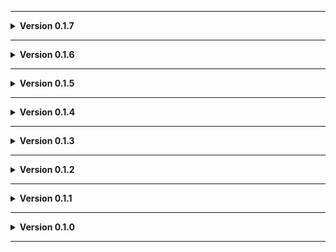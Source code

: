 
---

**<details><summary>Version 0.1.7</summary>**

 - Icon updated.
 
 </details>

---

**<details><summary>Version 0.1.6</summary>**

 - Readme pics.
 
 </details>

---

**<details><summary>Version 0.1.5</summary>**

 - More compatibility with v0xx's LethalElements (confirmed with the Beta version).
 
 </details>

---

**<details><summary>Version 0.1.4</summary>**

 - Removed collision on a puddle.
 
 </details>

---

**<details><summary>Version 0.1.3</summary>**

 - Added scaffolding near fire exit.
 - Dust storm effect now resumes when exiting fire exit.
 
 </details>

---

**<details><summary>Version 0.1.2</summary>**

 - Update to README.
 - Added Moon_Day_Speed_Multiplier_Patcher and AutoScroll as dependencies.
 - Converted terrain to mesh to fix graphical issues (Thanks Voxx!)
 - Type faster on the keyboards!
 
 </details>

---

**<details><summary>Version 0.1.1</summary>**

 - Added JLL as a dependeny.
 
 </details>

---

**<details><summary>Version 0.1.0</summary>**

 - Initial standalone upload.
 
 </details>
 
---
